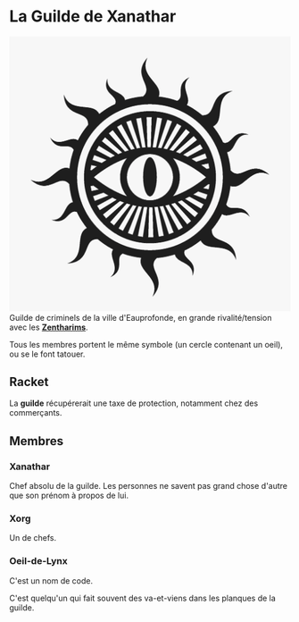 # La Guilde de Xanathar
![Symbole](../../../_images/xanathar_symbol.webp)
Guilde de criminels de la ville d'Eauprofonde, en grande rivalité/tension avec les [**Zentharims**](./Zentharims.md).

Tous les membres portent le même symbole (un cercle contenant un oeil), ou se le font tatouer.

## Racket
La **guilde** récupérerait une taxe de protection, notamment chez des commerçants.

## Membres

### Xanathar
Chef absolu de la guilde. Les personnes ne savent pas grand chose d'autre que son prénom à propos de lui.

### Xorg
Un de chefs.

### Oeil-de-Lynx
C'est un nom de code.

C'est quelqu'un qui fait souvent des va-et-viens dans les planques de la guilde.